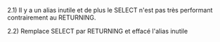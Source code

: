 2.1) Il y a un alias inutile et de plus le SELECT n'est pas très performant contrairement au RETURNING.

2.2) Remplace SELECT par RETURNING et effacé l'alias inutile